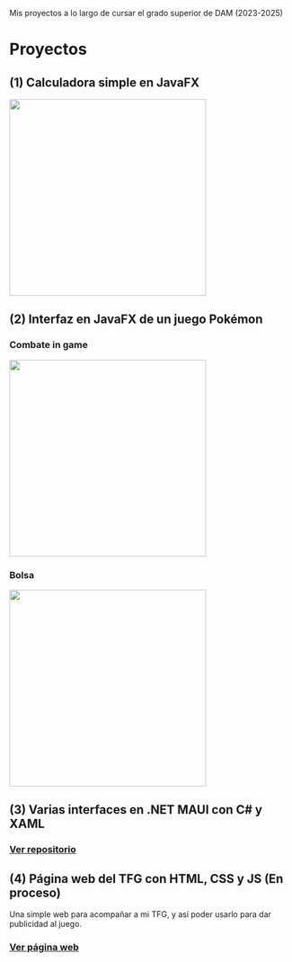 Mis proyectos a lo largo de cursar el grado superior de DAM (2023-2025)

# Proyectos
 
## (1) Calculadora simple en JavaFX

<img src="https://github.com/user-attachments/assets/4109d110-be12-40d2-85a7-0899565b9ad7" height="350px">

## (2) Interfaz en JavaFX de un juego Pokémon

### Combate in game
<img src="https://github.com/Maek0s/PokeJava_Interfaces/assets/145163254/2cabdfae-51c0-4f37-8cf5-de5311bc5ac0" height="350px">

### Bolsa
<img src="https://github.com/Maek0s/PokeJava_Interfaces/assets/145163254/8583d1d5-047b-4651-86cc-3cd84d3ac964" height="350px">

## (3) Varias interfaces en .NET MAUI con C# y XAML

<h3><a href="https://github.com/Maek0s/2DAM_DesarrolloInterfaces">Ver repositorio</a></h3>

## (4) Página web del TFG con HTML, CSS y JS (En proceso)

Una simple web para acompañar a mi TFG, y así poder usarlo para dar publicidad al juego.
<h3><a href="https://maek0s.github.io/PokeSharpWeb/">Ver página web</h3>
